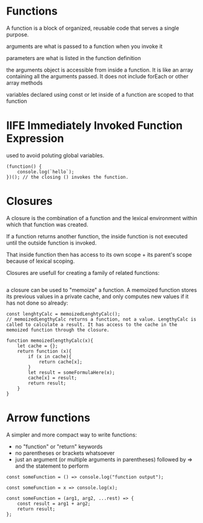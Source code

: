 # Functions
A function is a block of organized, reusable code that serves a single purpose.

arguments are what is passed to a function when you invoke it

parameters are what is listed in the function definition

the arguments object is accessible from inside a function. It is like an array containing all the arguments passed. It does not include forEach or other array methods

variables declared using const or let inside of a function are scoped to that function

# IIFE Immediately Invoked Function Expression
used to avoid poluting global variables.
```
(function() {
    console.log(`hello`);
})(); // the closing () invokes the function.
```
# Closures
A closure is the combination of a function and the lexical environment within which that function was created.

If a function returns another function, the inside function is not executed until the outside function is invoked.

That inside function then has access to its own scope + its parent's scope because of lexical scoping.

Closures are usefull for creating a family of related functions:
```

```

a closure can be used to "memoize" a function. A memoized function stores its previous values in a private cache, and only computes new values if it has not done so already:

```
const lenghtyCalc = memoizedLenghtyCalc();
// memoizedLengthyCalc returns a function, not a value. LengthyCalc is called to calculate a result. It has access to the cache in the memoized function through the closure.

function memoizedlengthyCalc(x){
    let cache = {};
    return function (x){
        if (x in cache){
            return cache[x];
        }
        let result = someFormulaHere(x);
        cache[x] = result;
        return result;
    }
}
```

# Arrow functions
 A simpler and more compact way to write functions:
- no "function" or "return" keywords
- no parentheses or brackets whatsoever
- just an argument (or multiple arguments in parentheses) followed by => and the statement to perform
```
const someFunction = () => console.log("function output");

const someFunction = x => console.log(x);

const someFunction = (arg1, arg2, ...rest) => {
    const result = arg1 + arg2;
    return result;
};


